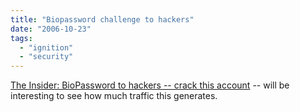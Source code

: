 ```yaml
---
title: "Biopassword challenge to hackers"
date: "2006-10-23"
tags: 
  - "ignition"
  - "security"
---
```


[The Insider: BioPassword to hackers -- crack this account](http://seattlepi.nwsource.com/business/289567_theinsider23.html "The Insider: BioPassword to hackers -- crack this account") -- will be interesting to see how much traffic this generates.
